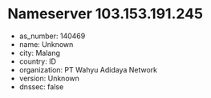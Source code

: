 # Nameserver 103.153.191.245

* as_number: 140469
* name: Unknown
* city: Malang
* country: ID
* organization: PT Wahyu Adidaya Network
* version: Unknown
* dnssec: false
